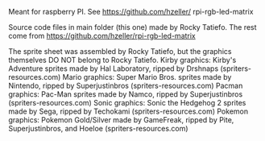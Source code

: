 Meant for raspberry PI. See https://github.com/hzeller/
rpi-rgb-led-matrix

Source code files in main folder (this one) made by Rocky Tatiefo.
The rest come from https://github.com/hzeller/rpi-rgb-led-matrix

The sprite sheet was assembled by Rocky Tatiefo, but the graphics 
themselves DO NOT belong to Rocky Tatiefo. 
Kirby graphics: Kirby's Adventure sprites made by Hal Laboratory,
ripped by Drshnaps (spriters-resources.com) 
Mario graphics: Super Mario Bros. sprites made by Nintendo, ripped
by Superjustinbros (spriters-resources.com)
Pacman graphics: Pac-Man sprites made by Namco, ripped by 
Superjustinbros (spriters-resources.com)
Sonic graphics: Sonic the Hedgehog 2 sprites made by Sega, ripped
by Techokami (spriters-resources.com)
Pokemon graphics: Pokemon Gold/Silver made by GameFreak, ripped by
Pite, Superjustinbros, and Hoeloe (spriters-resources.com)
